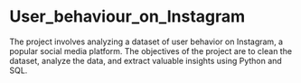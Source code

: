 # User_behaviour_on_Instagram
The project involves analyzing a dataset of user behavior on Instagram, a popular social media platform. The objectives of the project are to clean the dataset, analyze the data, and extract valuable insights using Python and SQL.
